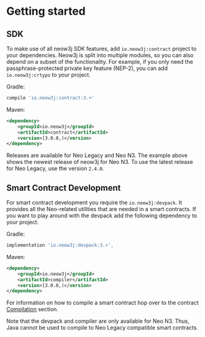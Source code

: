 # Getting started

## SDK

To make use of all neow3j SDK features, add `io.neow3j:contract` project to your dependencies.
Neow3j is split into multiple modules, so you can also depend on a subset of the functionality.
For example, if you only need the passphrase-protected private key feature (NEP-2), you can add
`io.neow3j:crtypo` to your project.

Gradle:

```groovy
compile 'io.neow3j:contract:3.+'
```

Maven:

```xml
<dependency>
    <groupId>io.neow3j</groupId>
    <artifactId>contract</artifactId>
    <version>[3.0.0,)</version>
</dependency>
```

Releases are available for Neo Legacy and Neo N3. The example above shows the newest release of neow3j for
Neo N3. To use the latest release for Neo Legacy, use the version `2.4.0`.

## Smart Contract Development

For smart contract development you require the `io.neow3j:devpack`. It provides all the Neo-related
utilities that are needed in a smart contracts. If you want to play around with the devpack add the
following dependency to your project.

Gradle:

```groovy
implementation 'io.neow3j:devpack:3.+',
```

Maven:

```xml
<dependency>
    <groupId>io.neow3j</groupId>
    <artifactId>compiler</artifactId>
    <version>[3.0.0,)</version>
</dependency>
```

For information on how to compile a smart contract hop over to the contract
[Compilation](smart_contract_development/compilation.md#compilation) section.

Note that the devpack and compiler are only available for Neo N3. Thus, Java cannot be used to
compile to Neo Legacy compatible smart contracts.
